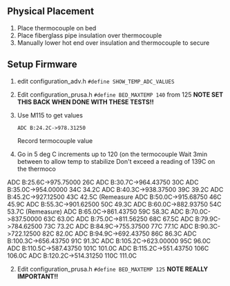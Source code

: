 

## Physical Placement

1. Place thermocouple on bed
2. Place fiberglass pipe insulation over thermocouple
3. Manually lower hot end over insulation and thermocouple to secure

## Setup Firmware
1. edit configuration_adv.h
    `#define SHOW_TEMP_ADC_VALUES`
2. Edit configuration_prusa.h
   `#define BED_MAXTEMP 140` from 125
   **NOTE SET THIS BACK WHEN DONE WITH THESE TESTS!!**
4. Use M115 to get values
    ```
    ADC B:24.2C->978.31250
    ```
    Record termocouple value
    
5. Go in 5 deg C increments up to 120 (on the termocouple
   Wait 3min between to allow temp to stabilize
   Don't exceed a reading of 139C on the thermoco

ADC B:25.6C->975.75000 26C
ADC B:30.7C->964.43750 30C
ADC B:35.0C->954.00000 34C 34.2C
ADC B:40.3C->938.37500 39C 39.2C
ADC B:45.2C->927.12500 43C 42.5C (Remeasure
ADC B:50.0C->915.68750 46C 45.9C
ADC B:55.3C->901.62500 50C 49.3C
ADC B:60.0C->882.93750 54C 53.7C (Remeasure)
ADC B:65.0C->861.43750 59C 58.3C
ADC B:70.0C->837.50000 63C 63.0C
ADC B:75.0C->811.56250 68C 67.5C
ADC B:79.9C->784.62500 73C 73.2C
ADC B:84.9C->755.37500 77C 77.1C
ADC B:90.3C->722.12500 82C 82.0C
ADC B:94.9C->692.43750 86C 86.3C
ADC B:100.3C->656.43750 91C 91.3C
ADC B:105.2C->623.00000 95C 96.0C
ADC B:110.5C->587.43750 101C 101.0C
ADC B:115.2C->551.43750 106C 106.0C
ADC B:120.2C->514.31250 110C 111.0C


2. Edit configuration_prusa.h
   `#define BED_MAXTEMP 125`
    **NOTE REALLY IMPORTANT!!**
<!--stackedit_data:
eyJoaXN0b3J5IjpbOTc5NzI5OTIwLDEwMDAwMzA3OTgsLTE3Mz
k5NjQ3NTMsMTIzOTI2OTUxOCwtNjk0Mjg1NDYwLDgxNzk2MjQy
NywxOTUxOTgwMDQzLDI1MTU3MDQ3MCwtNDU5MTAzMjA1LDgzMD
Y4NjAwMCwtMjEzMDg0NDEwNCwxMTE5MTY4NTc0LDE2NTIyMTMy
NDcsNzg2OTI2MzgxLDEzMjU3MDY0NzgsLTIwMjg0MjAxNjgsMT
c3OTc1NjU2OSwtMTQxMTM3MzMzNCwxMzE3Mzc1MDM2LC0xMTIz
NTk5NDMwXX0=
-->